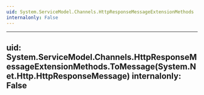 ```yaml
---
uid: System.ServiceModel.Channels.HttpResponseMessageExtensionMethods
internalonly: False
---
```


---
uid: System.ServiceModel.Channels.HttpResponseMessageExtensionMethods.ToMessage(System.Net.Http.HttpResponseMessage)
internalonly: False
---
